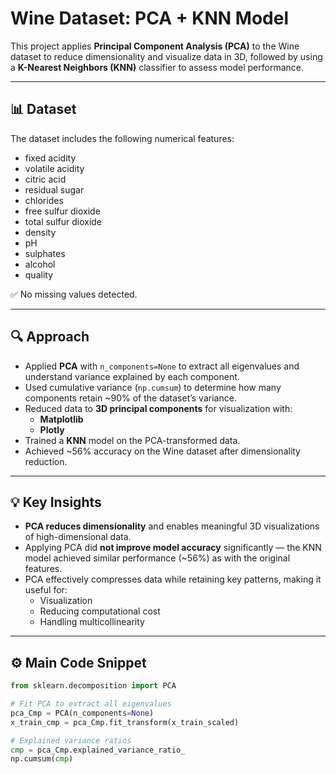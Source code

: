 # Wine Dataset: PCA + KNN Model

This project applies **Principal Component Analysis (PCA)** to the Wine dataset to reduce dimensionality and visualize data in 3D, followed by using a **K-Nearest Neighbors (KNN)** classifier to assess model performance.

---

## 📊 Dataset

The dataset includes the following numerical features:
- fixed acidity  
- volatile acidity  
- citric acid  
- residual sugar  
- chlorides  
- free sulfur dioxide  
- total sulfur dioxide  
- density  
- pH  
- sulphates  
- alcohol  
- quality

✅ No missing values detected.

---

## 🔍 Approach

- Applied **PCA** with `n_components=None` to extract all eigenvalues and understand variance explained by each component.
- Used cumulative variance (`np.cumsum`) to determine how many components retain ~90% of the dataset’s variance.
- Reduced data to **3D principal components** for visualization with:
  - **Matplotlib**
  - **Plotly**
- Trained a **KNN** model on the PCA-transformed data.
- Achieved ~56% accuracy on the Wine dataset after dimensionality reduction.

---

## 💡 Key Insights

- **PCA reduces dimensionality** and enables meaningful 3D visualizations of high-dimensional data.
- Applying PCA did **not improve model accuracy** significantly — the KNN model achieved similar performance (~56%) as with the original features.
- PCA effectively compresses data while retaining key patterns, making it useful for:
  - Visualization
  - Reducing computational cost
  - Handling multicollinearity

---

## ⚙️ Main Code Snippet

```python
from sklearn.decomposition import PCA

# Fit PCA to extract all eigenvalues
pca_Cmp = PCA(n_components=None)
x_train_cmp = pca_Cmp.fit_transform(x_train_scaled)

# Explained variance ratios
cmp = pca_Cmp.explained_variance_ratio_
np.cumsum(cmp)

